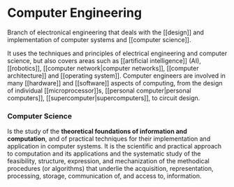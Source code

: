 # Computer Engineering

Branch of electronical engineering that deals with the [[design]] and implementation of computer systems and [[computer science]].

It uses the techniques and principles of electrical engineering and computer science, but also covers areas such as [[artificial intelligence]] (AI), [[robotics]], [[computer network|computer networks]], [[computer architecture]] and [[operating system]]. Computer engineers are involved in many [[hardware]] and [[software]] aspects of computing, from the design of individual [[microprocessor]]s, [[personal computer|personal computers]], [[supercomputer|supercomputers]], to circuit design. 


### Computer Science

Is the study of the **theoretical foundations of information and computation**, and of practical techniques for their implementation and application in computer systems. It is the scientific and practical approach to computation and its applications and the systematic study of the feasibility, structure, expression, and mechanization of the methodical procedures (or algorithms) that underlie the acquisition, representation, processing, storage, communication of, and access to, information.

